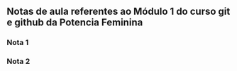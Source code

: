 ## Notas de aula referentes ao Módulo 1 do curso git e github da Potencia Feminina

### Nota 1 

### Nota 2 

